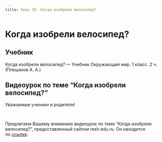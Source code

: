```yaml
---
title: Урок 33. Когда изобрели велосипед?
---
```


# Когда изобрели велосипед?

## Учебник

Когда изобрели велосипед? — Учебник Окружающий мир. 1 класс. 2 ч. (Плешаков А. А.)

## Видеоурок по теме “Когда изобрели велосипед?”

<p>Уважаемые ученики и родители!</p>
<p>&nbsp;</p>
<p>Предлагаем Вашему вниманию видеоурок по теме &ldquo;Когда изобрели велосипед?&rdquo;, предоставленный сайтом resh.edu.ru. Он находится по&nbsp;<a href="https://resh.edu.ru/subject/lesson/5967/main/119191/">ссылке</a>.</p>